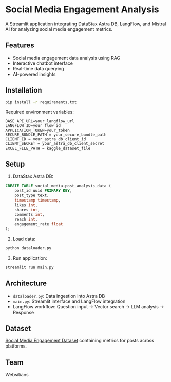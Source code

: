# Social Media Engagement Analysis

A Streamlit application integrating DataStax Astra DB, LangFlow, and Mistral AI for analyzing social media engagement metrics.

## Features
- Social media engagement data analysis using RAG
- Interactive chatbot interface
- Real-time data querying
- AI-powered insights

## Installation

```bash
pip install -r requirements.txt
```

Required environment variables:
```
BASE_API_URL=your_langflow_url
LANGFLOW_ID=your_flow_id
APPLICATION_TOKEN=your_token
SECURE_BUNDLE_PATH = your_secure_bundle_path
CLIENT_ID = your_astra_db_client_id
CLIENT_SECRET = your_astra_db_client_secret
EXCEL_FILE_PATH = kaggle_dataset_file
```

## Setup

1. DataStax Astra DB:
```sql
CREATE TABLE social_media.post_analysis_data (
    post_id uuid PRIMARY KEY,
    post_type text,
    timestamp timestamp,
    likes int,
    shares int,
    comments int,
    reach int,
    engagement_rate float
);
```

2. Load data:
```bash
python dataloader.py
```

3. Run application:
```bash
streamlit run main.py
```

## Architecture

- `dataloader.py`: Data ingestion into Astra DB
- `main.py`: Streamlit interface and LangFlow integration
- LangFlow workflow: Question input → Vector search → LLM analysis → Response

## Dataset
[Social Media Engagement Dataset](https://www.kaggle.com/datasets/aliredaelblgihy/social-media-engagement-report/data) containing metrics for posts across platforms.

## Team
Websitians